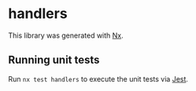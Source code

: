 # handlers

This library was generated with [Nx](https://nx.dev).

## Running unit tests

Run `nx test handlers` to execute the unit tests via [Jest](https://jestjs.io).
